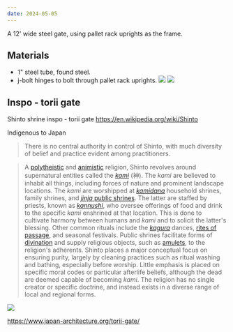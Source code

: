 ```yaml
---
date: 2024-05-05
---
```

A 12' wide steel gate, using pallet rack uprights as the frame.

## Materials
- 1" steel tube, found steel.
- j-bolt hinges to bolt through pallet rack uprights.
![](IMG_3913%202(1).jpeg)
![](IMG_3935%20Large(1).jpeg)


	

## Inspo - torii gate
Shinto shrine inspo - torii gate
https://en.wikipedia.org/wiki/Shinto

Indigenous to Japan
> There is no central authority in control of Shinto, with much diversity of belief and practice evident among practitioners.

> A [polytheistic](https://en.wikipedia.org/wiki/Polytheism "Polytheism") and [animistic](https://en.wikipedia.org/wiki/Animism "Animism") religion, Shinto revolves around supernatural entities called the _[kami](https://en.wikipedia.org/wiki/Kami "Kami")_ (神). The _kami_ are believed to inhabit all things, including forces of nature and prominent landscape locations. The _kami_ are worshipped at _[kamidana](https://en.wikipedia.org/wiki/Kamidana "Kamidana")_ household shrines, family shrines, and [_jinja_ public shrines](https://en.wikipedia.org/wiki/Shinto_shrine "Shinto shrine"). The latter are staffed by priests, known as _[kannushi](https://en.wikipedia.org/wiki/Kannushi "Kannushi")_, who oversee offerings of food and drink to the specific _kami_ enshrined at that location. This is done to cultivate harmony between humans and _kami_ and to solicit the latter's blessing. Other common rituals include the _[kagura](https://en.wikipedia.org/wiki/Kagura "Kagura")_ dances, [rites of passage](https://en.wikipedia.org/wiki/Rites_of_passage "Rites of passage"), and seasonal festivals. Public shrines facilitate forms of [divination](https://en.wikipedia.org/wiki/Divination "Divination") and supply religious objects, such as [amulets](https://en.wikipedia.org/wiki/Amulet "Amulet"), to the religion's adherents. Shinto places a major conceptual focus on ensuring purity, largely by cleaning practices such as ritual washing and bathing, especially before worship. Little emphasis is placed on specific moral codes or particular afterlife beliefs, although the dead are deemed capable of becoming _kami_. The religion has no single creator or specific doctrine, and instead exists in a diverse range of local and regional forms.


![](Pasted%20image%2020240510081844.png)

https://www.japan-architecture.org/torii-gate/
